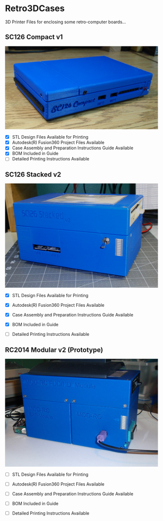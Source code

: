 # Retro3DCases
3D Printer Files for enclosing some retro-computer boards...

## SC126 Compact v1

![](SC126_CompactCase)



- [x] STL Design Files Available for Printing
- [x] Autodesk(R) Fusion360 Project Files Available
- [x] Case Assembly and Preparation Instructions Guide Available
- [x] BOM Included in Guide
- [ ] Detailed Printing Instructions Available

## SC126 Stacked v2

![](SC126_StackedCase)

- [x] STL Design Files Available for Printing
- [x] Autodesk(R) Fusion360 Project Files Available
- [x] Case Assembly and Preparation Instructions Guide Available
- [x] BOM Included in Guide
- [ ] Detailed Printing Instructions Available



## RC2014 Modular v2 (Prototype)

![](RC2014_ModularCase)



- [ ] STL Design Files Available for Printing
- [ ] Autodesk(R) Fusion360 Project Files Available
- [ ] Case Assembly and Preparation Instructions Guide Available
- [ ] BOM Included in Guide
- [ ] Detailed Printing Instructions Available

